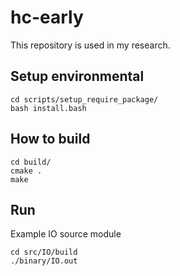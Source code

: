 # hc-early
This repository is used in my research.

## Setup environmental
```
cd scripts/setup_require_package/
bash install.bash
```

## How to build
```
cd build/
cmake .
make
```

## Run
Example IO source module
```
cd src/IO/build
./binary/IO.out
```
